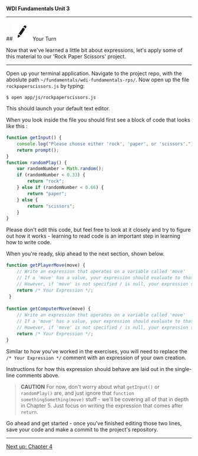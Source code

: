 **WDI Fundamentals Unit 3**

---

##![Your Turn](../assets/exercise.png) Your Turn

Now that we've learned a little bit about expressions, let's apply some of this material to our 'Rock Paper Scissors' project.

- - -

Open up your terminal application.  Navigate to the project repo, with the aboslute path `~/fundamentals/wdi-fundamentals-rps/`. Now open up the file `rockpaperscissors.js` by typing:

```
$ open app/js/rockpaperscissors.js
```

This should launch your default text editor.

When you look inside the file you should first see a block of code that looks like this :
```javascript
function getInput() {
    console.log("Please choose either 'rock', 'paper', or 'scissors'.")
    return prompt();
}
function randomPlay() {
    var randomNumber = Math.random();
    if (randomNumber < 0.33) {
        return "rock";
    } else if (randomNumber < 0.66) {
        return "paper";
    } else {
        return "scissors";
    }
}
```

Please don't edit this code, but feel free to look at it closely and try to figure out how it works - learning to read code is an important step in learning how to write code.

When you're ready, skip ahead to the next section, shown below.
<br>

```javascript
function getPlayerMove(move) {
	// Write an expression that operates on a variable called 'move'
	// If a 'move' has a value, your expression should evaluate to that value.
	// However, if 'move' is not specified / is null, your expression should equal 'getInput()'.
	return /* Your Expression */;
 }

function getComputerMove(move) {
	// Write an expression that operates on a variable called 'move'
	// If a 'move' has a value, your expression should evaluate to that value.
    // However, if 'move' is not specified / is null, your expression should equal 'randomPlay()'.
    return /* Your Expression */;
}
```

Similar to how you've worked in the exercises, you will need to replace the `/* Your Expression */` comment with an expression of your own creation. 

Instructions for how this expression should behave are laid out in the single-line comments above.

> **CAUTION** For now, don't worry about what `getInput()` or `randomPlay()` are, and just ignore that `function somethingSomething(move)` stuff - we'll be covering all of that in depth in Chapter 5. Just focus on writing the  expression that comes after `return`.

Go ahead and get started - once you've finished editing those two lines, save your code and make a commit to the project's repository.

---

[Next up: Chapter 4](../04_chapter/README.md)



